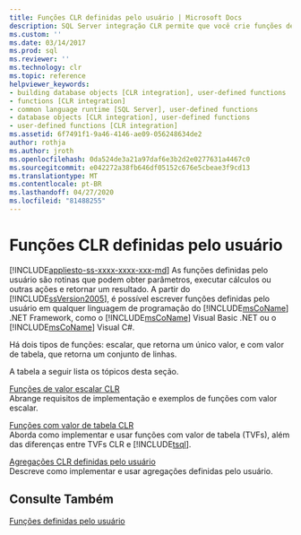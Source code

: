 ```yaml
---
title: Funções CLR definidas pelo usuário | Microsoft Docs
description: SQL Server integração CLR permite que você crie funções de agregação, valores de tabela e valores de escala definidos pelo usuário em qualquer linguagem de programação de .NET Framework.
ms.custom: ''
ms.date: 03/14/2017
ms.prod: sql
ms.reviewer: ''
ms.technology: clr
ms.topic: reference
helpviewer_keywords:
- building database objects [CLR integration], user-defined functions
- functions [CLR integration]
- common language runtime [SQL Server], user-defined functions
- database objects [CLR integration], user-defined functions
- user-defined functions [CLR integration]
ms.assetid: 6f7491f1-9a46-4146-ae09-056248634de2
author: rothja
ms.author: jroth
ms.openlocfilehash: 0da524de3a21a97daf6e3b2d2e0277631a4467c0
ms.sourcegitcommit: e042272a38fb646df05152c676e5cbeae3f9cd13
ms.translationtype: MT
ms.contentlocale: pt-BR
ms.lasthandoff: 04/27/2020
ms.locfileid: "81488255"
---
```

# <a name="clr-user-defined-functions"></a>Funções CLR definidas pelo usuário
[!INCLUDE[appliesto-ss-xxxx-xxxx-xxx-md](../../includes/appliesto-ss-xxxx-xxxx-xxx-md.md)]
  As funções definidas pelo usuário são rotinas que podem obter parâmetros, executar cálculos ou outras ações e retornar um resultado. A partir do [!INCLUDE[ssVersion2005](../../includes/ssversion2005-md.md)], é possível escrever funções definidas pelo usuário em qualquer linguagem de programação do [!INCLUDE[msCoName](../../includes/msconame-md.md)] .NET Framework, como o [!INCLUDE[msCoName](../../includes/msconame-md.md)] Visual Basic .NET ou o [!INCLUDE[msCoName](../../includes/msconame-md.md)] Visual C#.  
  
 Há dois tipos de funções: escalar, que retorna um único valor, e com valor de tabela, que retorna um conjunto de linhas.  
  
 A tabela a seguir lista os tópicos desta seção.  
  
 [Funções de valor escalar CLR](../../relational-databases/clr-integration-database-objects-user-defined-functions/clr-scalar-valued-functions.md)  
 Abrange requisitos de implementação e exemplos de funções com valor escalar.  
  
 [Funções com valor de tabela CLR](../../relational-databases/clr-integration-database-objects-user-defined-functions/clr-table-valued-functions.md)  
 Aborda como implementar e usar funções com valor de tabela (TVFs), além das diferenças entre TVFs CLR e [!INCLUDE[tsql](../../includes/tsql-md.md)].  
  
 [Agregações CLR definidas pelo usuário](../../relational-databases/clr-integration-database-objects-user-defined-functions/clr-user-defined-aggregates.md)  
 Descreve como implementar e usar agregações definidas pelo usuário.  
  
## <a name="see-also"></a>Consulte Também  
 [Funções definidas pelo usuário](../../relational-databases/user-defined-functions/user-defined-functions.md)  
  
  
